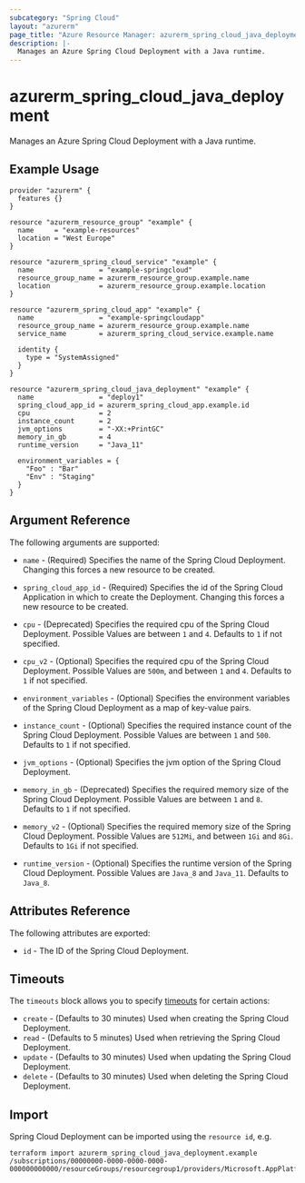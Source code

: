 ```yaml
---
subcategory: "Spring Cloud"
layout: "azurerm"
page_title: "Azure Resource Manager: azurerm_spring_cloud_java_deployment"
description: |-
  Manages an Azure Spring Cloud Deployment with a Java runtime.
---
```


# azurerm_spring_cloud_java_deployment

Manages an Azure Spring Cloud Deployment with a Java runtime.

## Example Usage

```hcl
provider "azurerm" {
  features {}
}

resource "azurerm_resource_group" "example" {
  name     = "example-resources"
  location = "West Europe"
}

resource "azurerm_spring_cloud_service" "example" {
  name                = "example-springcloud"
  resource_group_name = azurerm_resource_group.example.name
  location            = azurerm_resource_group.example.location
}

resource "azurerm_spring_cloud_app" "example" {
  name                = "example-springcloudapp"
  resource_group_name = azurerm_resource_group.example.name
  service_name        = azurerm_spring_cloud_service.example.name

  identity {
    type = "SystemAssigned"
  }
}

resource "azurerm_spring_cloud_java_deployment" "example" {
  name                = "deploy1"
  spring_cloud_app_id = azurerm_spring_cloud_app.example.id
  cpu                 = 2
  instance_count      = 2
  jvm_options         = "-XX:+PrintGC"
  memory_in_gb        = 4
  runtime_version     = "Java_11"

  environment_variables = {
    "Foo" : "Bar"
    "Env" : "Staging"
  }
}
```

## Argument Reference

The following arguments are supported:

* `name` - (Required) Specifies the name of the Spring Cloud Deployment. Changing this forces a new resource to be created.

* `spring_cloud_app_id` - (Required) Specifies the id of the Spring Cloud Application in which to create the Deployment. Changing this forces a new resource to be created.

* `cpu` - (Deprecated) Specifies the required cpu of the Spring Cloud Deployment. Possible Values are between `1` and `4`. Defaults to `1` if not specified.

* `cpu_v2` - (Optional) Specifies the required cpu of the Spring Cloud Deployment. Possible Values are `500m`, and between `1` and `4`. Defaults to `1` if not specified.

* `environment_variables` - (Optional) Specifies the environment variables of the Spring Cloud Deployment as a map of key-value pairs.

* `instance_count` - (Optional) Specifies the required instance count of the Spring Cloud Deployment. Possible Values are between `1` and `500`. Defaults to `1` if not specified.

* `jvm_options` - (Optional) Specifies the jvm option of the Spring Cloud Deployment.

* `memory_in_gb` - (Deprecated) Specifies the required memory size of the Spring Cloud Deployment. Possible Values are between `1` and `8`. Defaults to `1` if not specified.

* `memory_v2` - (Optional) Specifies the required memory size of the Spring Cloud Deployment. Possible Values are `512Mi`, and between `1Gi` and `8Gi`. Defaults to `1Gi` if not specified.

* `runtime_version` - (Optional) Specifies the runtime version of the Spring Cloud Deployment. Possible Values are `Java_8` and `Java_11`. Defaults to `Java_8`.

## Attributes Reference

The following attributes are exported:

* `id` - The ID of the Spring Cloud Deployment.

## Timeouts

The `timeouts` block allows you to specify [timeouts](https://www.terraform.io/docs/configuration/resources.html#timeouts) for certain actions:

* `create` - (Defaults to 30 minutes) Used when creating the Spring Cloud Deployment.
* `read` - (Defaults to 5 minutes) Used when retrieving the Spring Cloud Deployment.
* `update` - (Defaults to 30 minutes) Used when updating the Spring Cloud Deployment.
* `delete` - (Defaults to 30 minutes) Used when deleting the Spring Cloud Deployment.

## Import

Spring Cloud Deployment can be imported using the `resource id`, e.g.

```shell
terraform import azurerm_spring_cloud_java_deployment.example /subscriptions/00000000-0000-0000-0000-000000000000/resourceGroups/resourcegroup1/providers/Microsoft.AppPlatform/Spring/service1/apps/app1/deployments/deploy1
```
